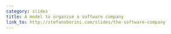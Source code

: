 ```yaml
---
category: slides
title: A model to organise a software company
link_to: http://stefanoborini.com/slides/the-software-company
---
```


